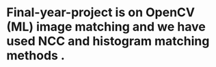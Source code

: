 # Final-year-project is on OpenCV (ML) image matching and we have used NCC and histogram matching methods .

